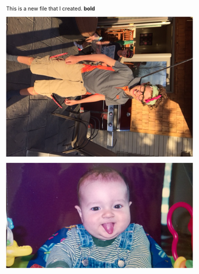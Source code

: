This is a new file that I created.
**bold** 

![Alex](media/Alexgolf.JPG)

![Alex two](media/Alex2.jpg)
